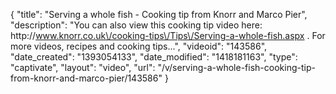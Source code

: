 {
    "title": "Serving a whole fish - Cooking tip from Knorr and Marco Pier",
    "description": "You can also view this cooking tip video here: http:\/\/www.knorr.co.uk\/cooking-tips\/Tips\/Serving-a-whole-fish.aspx . For more videos, recipes and cooking tips...",
    "videoid": "143586",
    "date_created": "1393054133",
    "date_modified": "1418181163",
    "type": "captivate",
    "layout": "video",
    "url": "\/v\/serving-a-whole-fish-cooking-tip-from-knorr-and-marco-pier\/143586"
}